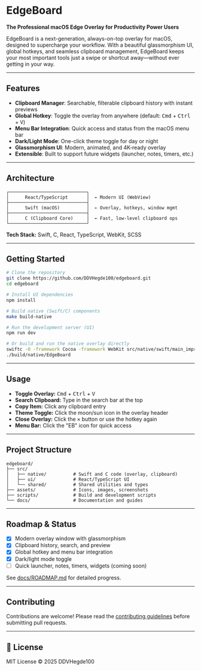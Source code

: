 # EdgeBoard

**The Professional macOS Edge Overlay for Productivity Power Users**

EdgeBoard is a next-generation, always-on-top overlay for macOS, designed to supercharge your workflow. With a beautiful glassmorphism UI, global hotkeys, and seamless clipboard management, EdgeBoard keeps your most important tools just a swipe or shortcut away—without ever getting in your way.

---

## Features

- **Clipboard Manager**: Searchable, filterable clipboard history with instant previews
- **Global Hotkey**: Toggle the overlay from anywhere (default: <kbd>Cmd</kbd> + <kbd>Ctrl</kbd> + <kbd>V</kbd>)
- **Menu Bar Integration**: Quick access and status from the macOS menu bar
- **Dark/Light Mode**: One-click theme toggle for day or night
- **Glassmorphism UI**: Modern, animated, and 4K-ready overlay
- **Extensible**: Built to support future widgets (launcher, notes, timers, etc.)

---

## Architecture

```
┌─────────────────────────────┐
│      React/TypeScript       │  ← Modern UI (WebView)
├─────────────────────────────┤
│      Swift (macOS)          │  ← Overlay, hotkeys, window mgmt
├─────────────────────────────┤
│      C (Clipboard Core)     │  ← Fast, low-level clipboard ops
└─────────────────────────────┘
```

**Tech Stack:** Swift, C, React, TypeScript, WebKit, SCSS

---

## Getting Started

```bash
# Clone the repository
git clone https://github.com/DDVHegde100/edgeboard.git
cd edgeboard

# Install UI dependencies
npm install

# Build native (Swift/C) components
make build-native

# Run the development server (UI)
npm run dev

# Or build and run the native overlay directly
swiftc -O -framework Cocoa -framework WebKit src/native/swift/main_improved.swift -o build/native/EdgeBoard
./build/native/EdgeBoard
```

---

## Usage

- **Toggle Overlay:** <kbd>Cmd</kbd> + <kbd>Ctrl</kbd> + <kbd>V</kbd>
- **Search Clipboard:** Type in the search bar at the top
- **Copy Item:** Click any clipboard entry
- **Theme Toggle:** Click the moon/sun icon in the overlay header
- **Close Overlay:** Click the <kbd>✕</kbd> button or use the hotkey again
- **Menu Bar:** Click the "EB" icon for quick access

---

## Project Structure

```
edgeboard/
├── src/
│   ├── native/          # Swift and C code (overlay, clipboard)
│   ├── ui/              # React/TypeScript UI
│   └── shared/          # Shared utilities and types
├── assets/              # Icons, images, screenshots
├── scripts/             # Build and development scripts
└── docs/                # Documentation and guides
```

---

## Roadmap & Status

- [x] Modern overlay window with glassmorphism
- [x] Clipboard history, search, and preview
- [x] Global hotkey and menu bar integration
- [x] Dark/light mode toggle
- [ ] Quick launcher, notes, timers, widgets (coming soon)

See [docs/ROADMAP.md](docs/ROADMAP.md) for detailed progress.

---

## Contributing

Contributions are welcome! Please read the [contributing guidelines](docs/CONTRIBUTING.md) before submitting pull requests.

---

## 📄 License

MIT License © 2025 DDVHegde100

